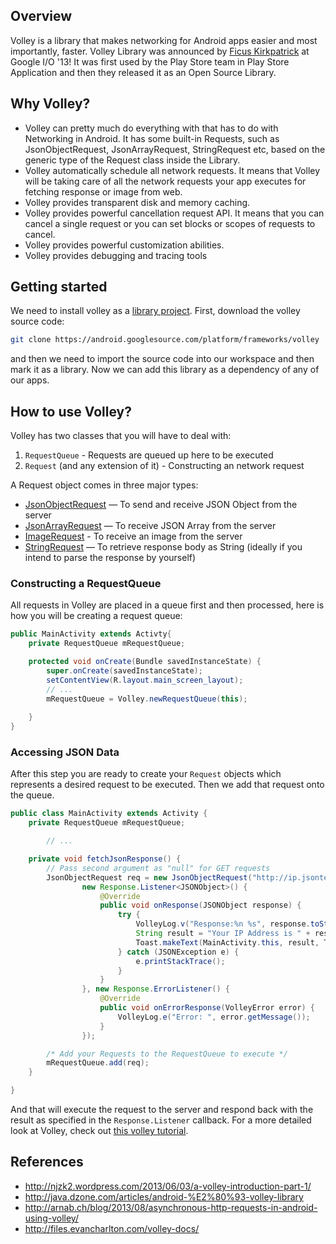 ## Overview

Volley is a library that makes networking for Android apps easier and most importantly, faster. Volley Library was announced by [Ficus Kirkpatrick](https://plus.google.com/+FicusKirkpatrick) at Google I/O '13!
It was first used by the Play Store team in Play Store Application and then they released it as an Open Source Library.

## Why Volley?

* Volley can pretty much do everything with that has to do with Networking in Android.
It has some built-in Requests, such as JsonObjectRequest, JsonArrayRequest, StringRequest etc, based on the generic type of the Request<T> class inside the Library. 
* Volley automatically schedule all network requests. It means that Volley will be taking care of all the network requests your app executes for fetching response or image from web.
* Volley provides transparent disk and memory caching.
* Volley provides powerful cancellation request API. It means that you can cancel a single request or you can set blocks or scopes of requests to cancel.
* Volley provides powerful customization abilities.
* Volley provides debugging and tracing tools

## Getting started

We need to install volley as a [library project](http://imgur.com/a/N8baF). First, download the volley source code:

```bash
git clone https://android.googlesource.com/platform/frameworks/volley
```

and then we need to import the source code into our workspace and then mark it as a library. Now we can add this library as a dependency of any of our apps.

## How to use Volley?

Volley has two classes that you will have to deal with:

1. `RequestQueue` - Requests are queued up here to be executed
2. `Request` (and any extension of it) - Constructing an network request

A Request object comes in three major types:

* [JsonObjectRequest](http://files.evancharlton.com/volley-docs/com/android/volley/toolbox/JsonObjectRequest.html) — To send and receive JSON Object from the server
* [JsonArrayRequest](http://files.evancharlton.com/volley-docs/com/android/volley/toolbox/JsonArrayRequest.html) — To receive JSON Array from the server
* [ImageRequest](http://files.evancharlton.com/volley-docs/com/android/volley/toolbox/ImageRequest.html) - To receive an image from the server
* [StringRequest](http://files.evancharlton.com/volley-docs/com/android/volley/toolbox/StringRequest.html) — To retrieve response body as String (ideally if you intend to parse the response by yourself)

### Constructing a RequestQueue

All requests in Volley are placed in a queue first and then processed, here is how you will be creating a request queue:

```java
public MainActivity extends Activty{
	private RequestQueue mRequestQueue;

	protected void onCreate(Bundle savedInstanceState) {
		super.onCreate(savedInstanceState);
		setContentView(R.layout.main_screen_layout);
		// ...
		mRequestQueue = Volley.newRequestQueue(this);
		
	}
}
```

### Accessing JSON Data

After this step you are ready to create your `Request` objects which represents a desired request to be executed. Then we add that request onto the queue. 

```java 
public class MainActivity extends Activity {
	private RequestQueue mRequestQueue;

        // ...

	private void fetchJsonResponse() {
		// Pass second argument as "null" for GET requests
		JsonObjectRequest req = new JsonObjectRequest("http://ip.jsontest.com/", null,
				new Response.Listener<JSONObject>() {
					@Override
					public void onResponse(JSONObject response) {
						try {
							VolleyLog.v("Response:%n %s", response.toString(4));
							String result = "Your IP Address is " + response.getString("ip");
							Toast.makeText(MainActivity.this, result, Toast.LENGTH_SHORT).show();
						} catch (JSONException e) {
							e.printStackTrace();
						}
					}
				}, new Response.ErrorListener() {
					@Override
					public void onErrorResponse(VolleyError error) {
						VolleyLog.e("Error: ", error.getMessage());
					}
				});

		/* Add your Requests to the RequestQueue to execute */
		mRequestQueue.add(req);
	}

}
```

And that will execute the request to the server and respond back with the result as specified in the `Response.Listener` callback. For a more detailed look at Volley, check out [this volley tutorial](http://arnab.ch/blog/2013/08/asynchronous-http-requests-in-android-using-volley/).

## References

* <http://njzk2.wordpress.com/2013/06/03/a-volley-introduction-part-1/>
* <http://java.dzone.com/articles/android-%E2%80%93-volley-library>
* <http://arnab.ch/blog/2013/08/asynchronous-http-requests-in-android-using-volley/>
* <http://files.evancharlton.com/volley-docs/>